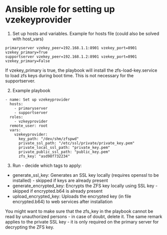 # Ansible role for setting up vzekeyprovider

1. Set up hosts and variables. Example for hosts file (could also be solved with host_vars)

```
primaryserver vzekey_peer=192.168.1.1:8901 vzekey_port=8901 vzekey_primary=True
supportserver vzekey_peer=192.168.1.2:8901 vzekey_port=8901 vzekey_primary=False
```

If vzekey_primary is true, the playbook will install the zfs-load-key.service to load zfs keys during boot time. This
is not necessary for the supportserver.

2. Example playbook

```
- name: Set up vzekeyprovider
  hosts:
    - primaryserver
    - supportserver
  roles:
    - vzkeyprovider
  remote_user: root
  vars:
    vzekeyprovider:
      key_path: "/dev/shm/zfspwd"
      private_ssl_path: "/etc/ssl/private/private_key.pem"
      private_local_ssl_path: "private_key.pem"
      private_public_ssl_path: "public_key.pem"
      zfs_key: "asd98f732234"
```

3. Run - decide which tags to apply:

  - generate_ssl_key: Generates an SSL key locally (requires openssl to be installed) - skipped if keys are already present
  - generate_encrypted_key: Encrypts the ZFS key locally using SSL key - skipped if encrypted.b64 is already present
  - upload_encrypted_key: Uploads the encrypted key (in file encrypted.b64) to web services after installation

You might want to make sure that the zfs_key in the playbook cannot be read by unauthorized persons - in case of doubt, delete it.
The same remark applies to the private SSL key - it is only required on the primary server for decrypting the ZFS key.
